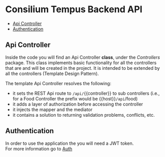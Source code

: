 # Consilium Tempus Backend API

- [Api Controller](#api-controller)
- [Authentication](#authentication)

## Api Controller

Inside the code you will find an Api Controller **class**, under the _Controllers_ package. This class implements basic functionality for all the controllers that are and will be created in the project. It is intended to be extended by all the controllers (Template Design Pattern).

The template Api Controller resolves the following:
- it sets the REST Api route to ``/api/``{{controller}} to sub controllers (i.e., for a Food Controller the prefix would be {{host}}``/api``/food)
- it adds a layer of authorization before accessing the controller
- it injects the mapper and the mediator
- it contains a solution to returning validation problems, conflicts, etc.

## Authentication

In order to use the application the you will need a JWT token. <br>
For more information go to [Auth](api/Api.Auth.md)
